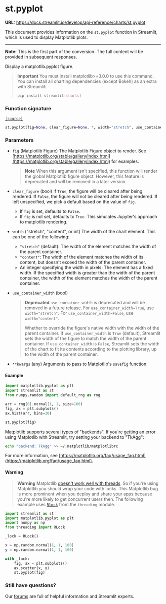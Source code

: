 # st.pyplot

**URL:** https://docs.streamlit.io/develop/api-reference/charts/st.pyplot

This document provides information on the `st.pyplot` function in Streamlit, which is used to display Matplotlib plots.

---

**Note:** This is the first part of the conversion. The full content will be provided in subsequent responses.

Display a matplotlib.pyplot figure.

> **Important**
> You must install matplotlib>=3.0.0 to use this command. You can install all charting dependencies (except Bokeh) as an extra with Streamlit:
>
> ```bash
> pip install streamlit[charts]
> ```

### Function signature
[`[source]`](https://github.com/streamlit/streamlit/blob/1.50.0/lib/streamlit/elements/pyplot.py#L38 "View st.pyplot source code on GitHub")

```python
st.pyplot(fig=None, clear_figure=None, *, width="stretch", use_container_width=None, **kwargs)
```

### Parameters

*   `fig` (Matplotlib Figure)
    The Matplotlib Figure object to render. See [https://matplotlib.org/stable/gallery/index.html](https://matplotlib.org/stable/gallery/index.html) for examples.

    > **Note**
    > When this argument isn't specified, this function will render the global Matplotlib figure object. However, this feature is deprecated and will be removed in a later version.

*   `clear_figure` (bool)
    If `True`, the figure will be cleared after being rendered. If `False`, the figure will not be cleared after being rendered. If left unspecified, we pick a default based on the value of `fig`.
    *   If `fig` is set, defaults to `False`.
    *   If `fig` is not set, defaults to `True`. This simulates Jupyter's approach to matplotlib rendering.

*   `width` ("stretch", "content", or int)
    The width of the chart element. This can be one of the following:
    *   `"stretch"` (default): The width of the element matches the width of the parent container.
    *   `"content"`: The width of the element matches the width of its content, but doesn't exceed the width of the parent container.
    *   An integer specifying the width in pixels: The element has a fixed width. If the specified width is greater than the width of the parent container, the width of the element matches the width of the parent container.

*   `use_container_width` (bool)
    > **Deprecated**
    > `use_container_width` is deprecated and will be removed in a future release. For `use_container_width=True`, use `width="stretch"`. For `use_container_width=False`, use `width="content"`.
    >
    > Whether to override the figure's native width with the width of the parent container. If `use_container_width` is `True` (default), Streamlit sets the width of the figure to match the width of the parent container. If `use_container_width` is `False`, Streamlit sets the width of the chart to fit its contents according to the plotting library, up to the width of the parent container.

*   `**kwargs` (any)
    Arguments to pass to Matplotlib's `savefig` function.

#### Example

```python
import matplotlib.pyplot as plt
import streamlit as st
from numpy.random import default_rng as rng

arr = rng(0).normal(1, 1, size=100)
fig, ax = plt.subplots()
ax.hist(arr, bins=20)

st.pyplot(fig)
```

Matplotlib supports several types of "backends". If you're getting an error using Matplotlib with Streamlit, try setting your backend to "TkAgg":

```bash
echo "backend: TkAgg" >> ~/.matplotlib/matplotlibrc
```

For more information, see [https://matplotlib.org/faq/usage_faq.html](https://matplotlib.org/faq/usage_faq.html).

#### Warning

> **Warning**
> Matplotlib [doesn't work well with threads](https://matplotlib.org/3.3.2/faq/howto_faq.html#working-with-threads). So if you're using Matplotlib you should wrap your code with locks. This Matplotlib bug is more prominent when you deploy and share your apps because you're more likely to get concurrent users then. The following example uses [`Rlock`](https://docs.python.org/3/library/threading.html#rlock-objects) from the `threading` module.

```python
import streamlit as st
import matplotlib.pyplot as plt
import numpy as np
from threading import RLock

_lock = RLock()

x = np.random.normal(1, 1, 100)
y = np.random.normal(1, 1, 100)

with _lock:
    fig, ax = plt.subplots()
    ax.scatter(x, y)
    st.pyplot(fig)
```

### Still have questions?

Our [forums](https://discuss.streamlit.io) are full of helpful information and Streamlit experts.